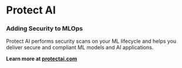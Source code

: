 # Protect AI
### Adding Security to MLOps

Protect AI performs security scans on your ML lifecycle and helps you deliver secure and compliant ML models and AI applications.

**Learn more at [protectai.com](https://protectai.com)**
